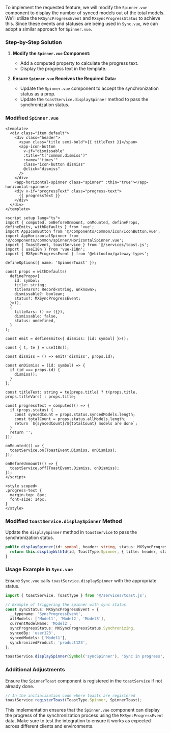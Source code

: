 To implement the requested feature, we will modify the `Spinner.vue` component to display the number of synced models out of the total models. We'll utilize the `MXSyncProgressEvent` and `MXSyncProgressStatus` to achieve this. Since these events and statuses are being used in `Sync.vue`, we can adopt a similar approach for `Spinner.vue`.

### Step-by-Step Solution

1. **Modify the `Spinner.vue` Component:**
   - Add a computed property to calculate the progress text.
   - Display the progress text in the template.

2. **Ensure `Spinner.vue` Receives the Required Data:**
   - Update the `Spinner.vue` component to accept the synchronization status as a prop.
   - Update the `toastService.displaySpinner` method to pass the synchronization status.

### Modified `Spinner.vue`

```vue
<template>
  <div class="item default">
    <div class="header">
      <span class="title semi-bold">{{ titleText }}</span>
      <app-icon-button
        v-if="dismissable"
        :title="t('common.dismiss')"
        :name="'times'"
        class="icon-button dismiss"
        @click="dismiss"
      />
    </div>
    <app-horizontal-spinner class="spinner" :thin="true"></app-horizontal-spinner>
    <div v-if="progressText" class="progress-text">
      {{ progressText }}
    </div>
  </div>
</template>

<script setup lang="ts">
import { computed, onBeforeUnmount, onMounted, defineProps, defineEmits, withDefaults } from 'vue';
import AppIconButton from '@/components/common/icon/IconButton.vue';
import AppHorizontalSpinner from '@/components/common/spinner/HorizontalSpinner.vue';
import { ToastEvent, toastService } from '@/services/toast.js';
import { useI18n } from 'vue-i18n';
import { MXSyncProgressEvent } from '@ebitoolmx/gateway-types';

defineOptions({ name: 'SpinnerToast' });

const props = withDefaults(
  defineProps<{
    id: symbol;
    title: string;
    titleVars?: Record<string, unknown>;
    dismissable?: boolean;
    status?: MXSyncProgressEvent;
  }>(),
  {
    titleVars: () => ({}),
    dismissable: false,
    status: undefined,
  }
);

const emit = defineEmits<{ dismiss: [id: symbol] }>();

const { t, te } = useI18n();

const dismiss = () => emit('dismiss', props.id);

const onDismiss = (id: symbol) => {
  if (id === props.id) {
    dismiss();
  }
};

const titleText: string = te(props.title) ? t(props.title, props.titleVars) : props.title;

const progressText = computed(() => {
  if (props.status) {
    const syncedCount = props.status.syncedModels.length;
    const totalCount = props.status.allModels.length;
    return `${syncedCount}/${totalCount} models are done`;
  }
  return '';
});

onMounted(() => {
  toastService.on(ToastEvent.Dismiss, onDismiss);
});

onBeforeUnmount(() => {
  toastService.off(ToastEvent.Dismiss, onDismiss);
});
</script>

<style scoped>
.progress-text {
  margin-top: 8px;
  font-size: 14px;
}
</style>
```

### Modified `toastService.displaySpinner` Method

Update the `displaySpinner` method in `toastService` to pass the synchronization status.

```typescript
public displaySpinner(id: symbol, header: string, status: MXSyncProgressEvent): symbol {
  return this.displayWithId(id, ToastType.Spinner, { title: header, status });
}
```

### Usage Example in `Sync.vue`

Ensure `Sync.vue` calls `toastService.displaySpinner` with the appropriate status.

```typescript
import { toastService, ToastType } from '@/services/toast.js';

// Example of triggering the spinner with sync status
const syncStatus: MXSyncProgressEvent = {
  __typename: 'SyncProgressEvent',
  allModels: ['Model1', 'Model2', 'Model3'],
  currentModelName: 'Model2',
  syncProgressStatus: MXSyncProgressStatus.Synchronizing,
  syncedBy: 'user123',
  syncedModels: ['Model1'],
  synchronizedProduct: 'product123',
};

toastService.displaySpinner(Symbol('syncSpinner'), 'Sync in progress', syncStatus);
```

### Additional Adjustments

Ensure the `SpinnerToast` component is registered in the `toastService` if not already done.

```typescript
// In the initialization code where toasts are registered
toastService.registerToast(ToastType.Spinner, SpinnerToast);
```

This implementation ensures that the `Spinner.vue` component can display the progress of the synchronization process using the `MXSyncProgressEvent` data. Make sure to test the integration to ensure it works as expected across different clients and environments.
